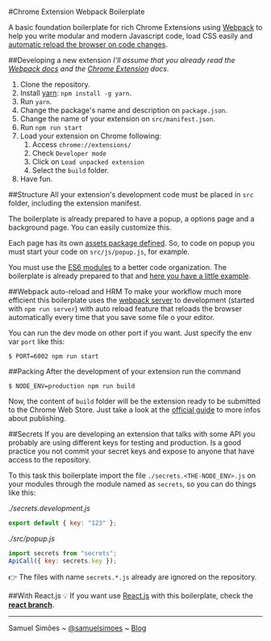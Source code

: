 #Chrome Extension Webpack Boilerplate

A basic foundation boilerplate for rich Chrome Extensions using [Webpack](https://webpack.github.io/) to help you write modular and modern Javascript code, load CSS easily and [automatic reload the browser on code changes](https://webpack.github.io/docs/webpack-dev-server.html#automatic-refresh).

##Developing a new extension
_I'll assume that you already read the [Webpack docs](https://webpack.github.io/docs) and the [Chrome Extension](https://developer.chrome.com/extensions/getstarted) docs._

1. Clone the repository.
2. Install [yarn](https://yarnpkg.com): `npm install -g yarn`.
3. Run `yarn`.
4. Change the package's name and description on `package.json`.
5. Change the name of your extension on `src/manifest.json`.
6. Run `npm run start`
7. Load your extension on Chrome following:
    1. Access `chrome://extensions/`
    2. Check `Developer mode`
    3. Click on `Load unpacked extension`
    4. Select the `build` folder.
8. Have fun.

##Structure
All your extension's development code must be placed in `src` folder, including the extension manifest.

The boilerplate is already prepared to have a popup, a options page and a background page. You can easily customize this.

Each page has its own [assets package defined](https://github.com/samuelsimoes/chrome-extension-webpack-boilerplate/blob/master/webpack.config.js#L16-L20). So, to code on popup you must start your code on `src/js/popup.js`, for example.

You must use the [ES6 modules](https://developer.mozilla.org/en-US/docs/Web/JavaScript/Reference/Statements/import) to a better code organization. The boilerplate is already prepared to that and [here you have a little example](https://github.com/samuelsimoes/chrome-extension-webpack-boilerplate/blob/master/src/js/popup.js#L2-L4).

##Webpack auto-reload and HRM
To make your workflow much more efficient this boilerplate uses the [webpack server](https://webpack.github.io/docs/webpack-dev-server.html) to development (started with `npm run server`) with auto reload feature that reloads the browser automatically every time that you save some file o your editor.

You can run the dev mode on other port if you want. Just specify the env var `port` like this:

```
$ PORT=6002 npm run start
```

##Packing
After the development of your extension run the command

```
$ NODE_ENV=production npm run build
```
Now, the content of `build` folder will be the extension ready to be submitted to the Chrome Web Store. Just take a look at the [official guide](https://developer.chrome.com/webstore/publish) to more infos about publishing.

##Secrets
If you are developing an extension that talks with some API you probably are using different keys for testing and production. Is a good practice you not commit your secret keys and expose to anyone that have access to the repository.

To this task this boilerplate import the file `./secrets.<THE-NODE_ENV>.js` on your modules through the module named as `secrets`, so you can do things like this:

_./secrets.development.js_

```js
export default { key: "123" };
```

_./src/popup.js_

```js
import secrets from "secrets";
ApiCall({ key: secrets.key });
```
:point_right: The files with name `secrets.*.js` already are ignored on the repository.

##With React.js
:bulb: If you want use [React.js](https://facebook.github.io/react/) with this boilerplate, check the **[react branch](https://github.com/samuelsimoes/chrome-extension-webpack-boilerplate/tree/react)**.

-------------
Samuel Simões ~ [@samuelsimoes](https://twitter.com/samuelsimoes) ~ [Blog](http://blog.samuelsimoes.com/)
